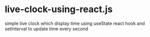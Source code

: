# live-clock-using-react.js
simple live clock which display time using useState react hook and setInterval to update time every second 
